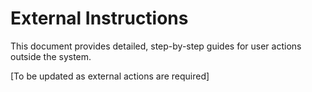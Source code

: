 # External Instructions

This document provides detailed, step-by-step guides for user actions outside the system.

[To be updated as external actions are required]
